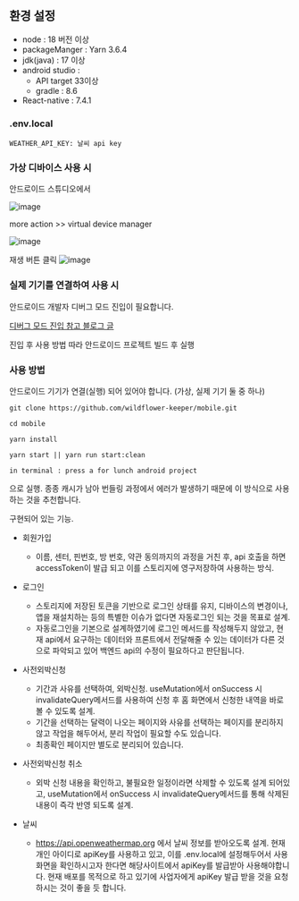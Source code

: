 ## 환경 설정
* node : 18 버전 이상
* packageManger : Yarn 3.6.4
* jdk(java) : 17 이상
* android studio :
  * API target 33이상
  * gradle : 8.6
* React-native : 7.4.1

### .env.local

```text
WEATHER_API_KEY: 날씨 api key
```

### 가상 디바이스 사용 시
안드로이드 스튜디오에서

![image](https://github.com/user-attachments/assets/406df0b8-a376-4bfd-af0d-750a7e54e213)

more action >> virtual device manager

![image](https://github.com/user-attachments/assets/0d102614-568b-49c9-9a74-27df6a9810a7)

재생 버튼 클릭
![image](https://github.com/user-attachments/assets/43a1f78a-0457-4029-a36b-2951ad2a877d)

### 실제 기기를 연결하여 사용 시

안드로이드 개발자 디버그 모드 진입이 필요합니다.

[디버그 모드 진입 참고 블로그 글](https://mainia.tistory.com/6197)

진입 후 사용 방법 따라 안드로이드 프로젝트 빌드 후 실행

### 사용 방법

안드로이드 기기가 연결(실행) 되어 있어야 합니다. (가상, 실제 기기 둘 중 하나)

```text
git clone https://github.com/wildflower-keeper/mobile.git

cd mobile

yarn install

yarn start || yarn run start:clean

in terminal : press a for lunch android project

```
으로 실행. 종종 캐시가 남아 번들링 과정에서 에러가 발생하기 때문에 이 방식으로 사용하는 것을 추천합니다.

구현되어 있는 기능.

- 회원가입
  - 이름, 센터, 핀번호, 방 번호, 약관 동의까지의 과정을 거친 후, api 호출을 하면 accessToken이 발급 되고 이를 스토리지에 영구저장하여 사용하는 방식.
- 로그인

  - 스토리지에 저장된 토큰을 기반으로 로그인 상태를 유지, 디바이스의 변경이나, 앱을 재설치하는 등의 특별한 이슈가 없다면 자동로그인 되는 것을 목표로 설계.
  - 자동로그인을 기본으로 설계하였기에 로그인 메서드를 작성해두지 않았고, 현재 api에서 요구하는 데이터와 프론트에서 전달해줄 수 있는 데이터가 다른 것으로 파악되고 있어 백엔드 api의 수정이 필요하다고 판단됩니다.

- 사전외박신청
  - 기간과 사유를 선택하여, 외박신청. useMutation에서 onSuccess 시 invalidateQuery메서드를 사용하여 신청 후 홈 화면에서 신청한 내역을 바로 볼 수 있도록 설계.
  - 기간을 선택하는 달력이 나오는 페이지와 사유를 선택하는 페이지를 분리하지 않고 작업을 해두어서, 분리 작업이 필요할 수도 있습니다.
  - 최종확인 페이지만 별도로 분리되어 있습니다.
- 사전외박신청 취소
  - 외박 신청 내용을 확인하고, 불필요한 일정이라면 삭제할 수 있도록 설계 되어있고, useMutation에서 onSuccess 시 invalidateQuery메서드를 통해 삭제된 내용이 즉각 반영 되도록 설계.
- 날씨
  - https://api.openweathermap.org 에서 날씨 정보를 받아오도록 설계. 현재 개인 아이디로 apiKey를 사용하고 있고, 이를 .env.local에 설정해두어서 사용 화면을 확인하시고자 한다면 해당사이트에서 apiKey를 발급받아 사용해야합니다. 현재 배포를 목적으로 하고 있기에 사업자에게 apiKey 발급 받을 것을 요청하시는 것이 좋을 듯 합니다.
